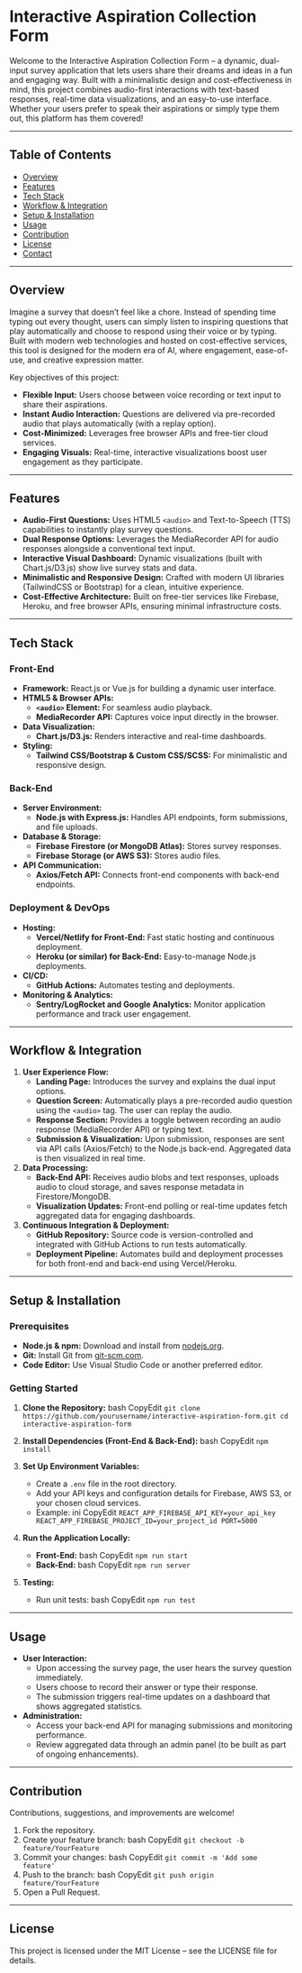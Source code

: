 # Interactive Aspiration Collection Form

Welcome to the Interactive Aspiration Collection Form – a dynamic, dual-input survey application that lets users share their dreams and ideas in a fun and engaging way. Built with a minimalistic design and cost-effectiveness in mind, this project combines audio-first interactions with text-based responses, real-time data visualizations, and an easy-to-use interface. Whether your users prefer to speak their aspirations or simply type them out, this platform has them covered!

---
## Table of Contents

- [Overview](#overview)
- [Features](#features)
- [Tech Stack](#tech-stack)
- [Workflow & Integration](#workflow--integration)
- [Setup & Installation](#setup--installation)
- [Usage](#usage)
- [Contribution](#contribution)
- [License](#license)
- [Contact](#contact)
---
## Overview

Imagine a survey that doesn’t feel like a chore. Instead of spending time typing out every thought, users can simply listen to inspiring questions that play automatically and choose to respond using their voice or by typing. Built with modern web technologies and hosted on cost-effective services, this tool is designed for the modern era of AI, where engagement, ease-of-use, and creative expression matter.

Key objectives of this project:
- **Flexible Input:** Users choose between voice recording or text input to share their aspirations.
- **Instant Audio Interaction:** Questions are delivered via pre-recorded audio that plays automatically (with a replay option).
- **Cost-Minimized:** Leverages free browser APIs and free-tier cloud services.
- **Engaging Visuals:** Real-time, interactive visualizations boost user engagement as they participate.
---
## Features
- **Audio-First Questions:** Uses HTML5 `<audio>` and Text-to-Speech (TTS) capabilities to instantly play survey questions.
- **Dual Response Options:** Leverages the MediaRecorder API for audio responses alongside a conventional text input.
- **Interactive Visual Dashboard:** Dynamic visualizations (built with Chart.js/D3.js) show live survey stats and data.
- **Minimalistic and Responsive Design:** Crafted with modern UI libraries (TailwindCSS or Bootstrap) for a clean, intuitive experience.
- **Cost-Effective Architecture:** Built on free-tier services like Firebase, Heroku, and free browser APIs, ensuring minimal infrastructure costs.
    
---
## Tech Stack

### Front-End

- **Framework:** React.js or Vue.js for building a dynamic user interface.
- **HTML5 & Browser APIs:**
    - **`<audio>` Element:** For seamless audio playback.
    - **MediaRecorder API:** Captures voice input directly in the browser.
- **Data Visualization:**
    - **Chart.js/D3.js:** Renders interactive and real-time dashboards.
- **Styling:**
    - **Tailwind CSS/Bootstrap & Custom CSS/SCSS:** For minimalistic and responsive design.
### Back-End
- **Server Environment:**
    - **Node.js with Express.js:** Handles API endpoints, form submissions, and file uploads.
- **Database & Storage:**
    - **Firebase Firestore (or MongoDB Atlas):** Stores survey responses.
    - **Firebase Storage (or AWS S3):** Stores audio files.
- **API Communication:**
    - **Axios/Fetch API:** Connects front-end components with back-end endpoints.

### Deployment & DevOps
- **Hosting:**
    - **Vercel/Netlify for Front-End:** Fast static hosting and continuous deployment.
    - **Heroku (or similar) for Back-End:** Easy-to-manage Node.js deployments.
- **CI/CD:**
    - **GitHub Actions:** Automates testing and deployments.
- **Monitoring & Analytics:**
    - **Sentry/LogRocket and Google Analytics:** Monitor application performance and track user engagement.
---
## Workflow & Integration

1. **User Experience Flow:**
    - **Landing Page:** Introduces the survey and explains the dual input options.
    - **Question Screen:** Automatically plays a pre-recorded audio question using the `<audio>` tag. The user can replay the audio.
    - **Response Section:** Provides a toggle between recording an audio response (MediaRecorder API) or typing text.
    - **Submission & Visualization:** Upon submission, responses are sent via API calls (Axios/Fetch) to the Node.js back-end. Aggregated data is then visualized in real time.
2. **Data Processing:**
    - **Back-End API:** Receives audio blobs and text responses, uploads audio to cloud storage, and saves response metadata in Firestore/MongoDB.
    - **Visualization Updates:** Front-end polling or real-time updates fetch aggregated data for engaging dashboards.
3. **Continuous Integration & Deployment:**
    - **GitHub Repository:** Source code is version-controlled and integrated with GitHub Actions to run tests automatically.
    - **Deployment Pipeline:** Automates build and deployment processes for both front-end and back-end using Vercel/Heroku.

---
## Setup & Installation

### Prerequisites

- **Node.js & npm:** Download and install from [nodejs.org](https://nodejs.org/).
- **Git:** Install Git from [git-scm.com](https://git-scm.com/).
- **Code Editor:** Use Visual Studio Code or another preferred editor.
### Getting Started
1. **Clone the Repository:**
    bash
    CopyEdit
    `git clone https://github.com/yourusername/interactive-aspiration-form.git cd interactive-aspiration-form`
    
2. **Install Dependencies (Front-End & Back-End):**
    bash
    CopyEdit
    `npm install`
3. **Set Up Environment Variables:**
    - Create a `.env` file in the root directory.
    - Add your API keys and configuration details for Firebase, AWS S3, or your chosen cloud services.
    - Example:
        ini
        CopyEdit
        `REACT_APP_FIREBASE_API_KEY=your_api_key REACT_APP_FIREBASE_PROJECT_ID=your_project_id PORT=5000`
4. **Run the Application Locally:**
    - **Front-End:**
        bash
        CopyEdit
        `npm run start`
    - **Back-End:**
        bash
        CopyEdit
        `npm run server`
5. **Testing:**
    - Run unit tests:
        bash
        CopyEdit
        `npm run test`

---
## Usage

- **User Interaction:**
    - Upon accessing the survey page, the user hears the survey question immediately.
    - Users choose to record their answer or type their response.
    - The submission triggers real-time updates on a dashboard that shows aggregated statistics.
- **Administration:**
    - Access your back-end API for managing submissions and monitoring performance.
    - Review aggregated data through an admin panel (to be built as part of ongoing enhancements).

---
## Contribution

Contributions, suggestions, and improvements are welcome!

1. Fork the repository.
2. Create your feature branch:
    bash
    CopyEdit
    `git checkout -b feature/YourFeature`
3. Commit your changes:
    bash
    CopyEdit
    `git commit -m 'Add some feature'`
4. Push to the branch:
    bash
    CopyEdit
    `git push origin feature/YourFeature`
5. Open a Pull Request.
---
## License

This project is licensed under the MIT License – see the LICENSE file for details.
